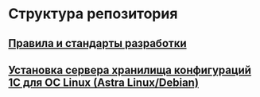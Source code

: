# Структура репозитория
## [Правила и стандарты разработки](https://github.com/YaroslavMizgirev/1C/blob/main/DevelopersStandards.md)
## [Установка сервера хранилища конфигураций 1С для ОС Linux (Astra Linux/Debian)](https://github.com/YaroslavMizgirev/1C/blob/main/ConfigurationStorageService.md)
